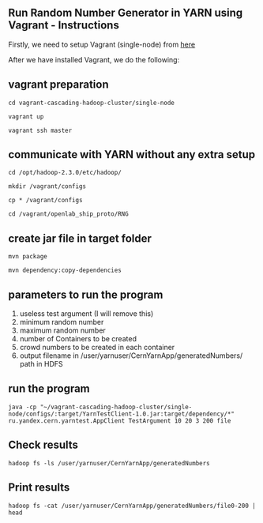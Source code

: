 Run Random Number Generator in YARN using Vagrant - Instructions
-------------

Firstly, we need to setup Vagrant (single-node) from [here][1]

After we have installed Vagrant, we do the following:

vagrant preparation
-------------

`cd vagrant-cascading-hadoop-cluster/single-node`  

`vagrant up`  

`vagrant ssh master`

 communicate with YARN without any extra setup
-------------

`cd /opt/hadoop-2.3.0/etc/hadoop/`  

`mkdir /vagrant/configs`  

`cp * /vagrant/configs`  

`cd /vagrant/openlab_ship_proto/RNG`

create jar file in target folder
-------------

`mvn package`  

`mvn dependency:copy-dependencies`

parameters to run the program
-------------
1. useless test argument (I will remove this)
2. minimum random number
3. maximum random number
4. number of Containers to be created
5. crowd numbers to be created in each container
6. output filename in /user/yarnuser/CernYarnApp/generatedNumbers/ path in HDFS

run the program
-------------

`java -cp "~/vagrant-cascading-hadoop-cluster/single-node/configs/:target/YarnTestClient-1.0.jar:target/dependency/*" ru.yandex.cern.yarntest.AppClient TestArgument 10 20 3 200 file`

Check results
-------------

`hadoop fs -ls /user/yarnuser/CernYarnApp/generatedNumbers`

Print results
-------------

`hadoop fs -cat /user/yarnuser/CernYarnApp/generatedNumbers/file0-200 | head`

[1]: https://github.com/Cascading/vagrant-cascading-hadoop-cluster

